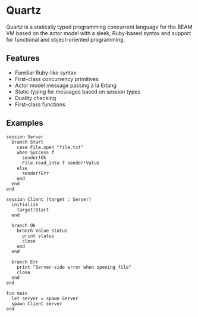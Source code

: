 # Quartz

Quartz is a statically typed programming concurrent language for the BEAM VM based on the actor model with a sleek, Ruby-based syntax and support for functional and object-oriented programming.

## Features

* Familiar Ruby-like syntax
* First-class concurrency primitives
* Actor model message passing à la Erlang
* Static typing for messages based on session types
* Duality checking
* First-class functions

## Examples

```
session Server
  branch Start
    case File.open "file.txt"
    when Success f
      sender!Ok
      File.read_into f sender!Value
    else
      sender!Err
    end
  end
end

session Client (target : Server)
  initialize
    target!Start
  end

  branch Ok
    branch Value status
      print status
      close
    end
  end

  branch Err
    print "Server-side error when opening file"
    close
  end
end

fun main
  let server = spawn Server
  spawn Client server
end
```

